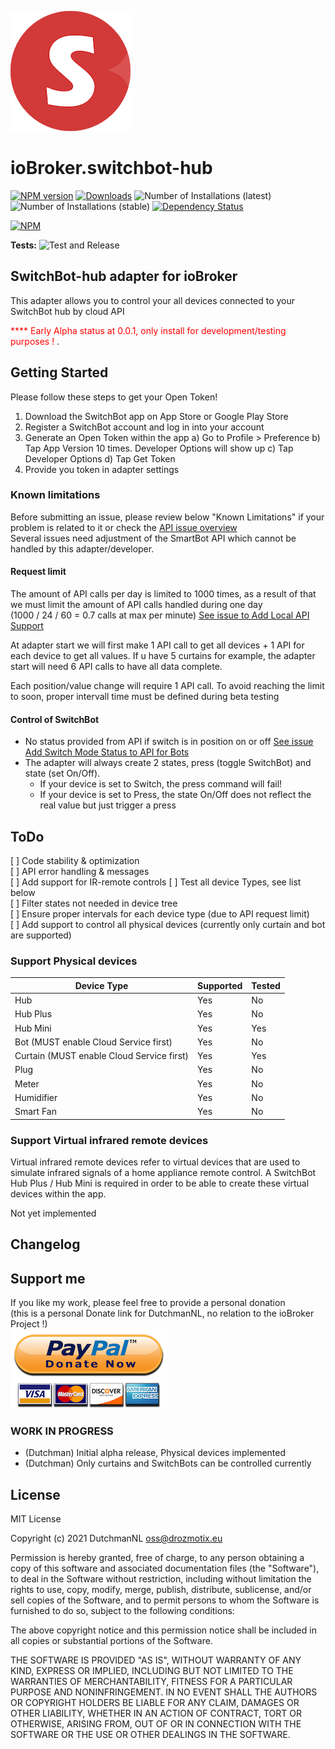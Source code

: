 ![Logo](admin/switchbot-hub.png)
# ioBroker.switchbot-hub

[![NPM version](https://img.shields.io/npm/v/iobroker.switchbot-hub.svg)](https://www.npmjs.com/package/iobroker.switchbot-hub)
[![Downloads](https://img.shields.io/npm/dm/iobroker.switchbot-hub.svg)](https://www.npmjs.com/package/iobroker.switchbot-hub)
![Number of Installations (latest)](https://iobroker.live/badges/switchbot-hub-installed.svg)
![Number of Installations (stable)](https://iobroker.live/badges/switchbot-hub-stable.svg)
[![Dependency Status](https://img.shields.io/david/DrozmotiX/iobroker.switchbot-hub.svg)](https://david-dm.org/DrozmotiX/iobroker.switchbot-hub)

[![NPM](https://nodei.co/npm/iobroker.switchbot-hub.png?downloads=true)](https://nodei.co/npm/iobroker.switchbot-hub/)

**Tests:** ![Test and Release](https://github.com/DrozmotiX/ioBroker.switchbot-hub/workflows/Test%20and%20Release/badge.svg)

## SwitchBot-hub adapter for ioBroker

This adapter allows you to control your all devices connected to your SwitchBot hub by cloud API

<span style="color:red">**** Early Alpha status at 0.0.1, only install for development/testing purposes !
</span>.

## Getting Started
Please follow these  steps to get your Open Token!
1. Download the SwitchBot app on App Store or Google Play Store
2. Register a SwitchBot account and log in into your account
3. Generate an Open Token within the app
   a) Go to Profile > Preference
   b) Tap App Version 10 times. Developer Options will show up
   c) Tap Developer Options
   d) Tap Get Token
4. Provide you token in adapter settings

### Known limitations

Before submitting an issue, please review below "Known Limitations" if your problem is related to it or check the [API issue overview](https://github.com/OpenWonderLabs/SwitchBotAPI/issues)  
Several issues need adjustment of the SmartBot API which cannot be handled by this adapter/developer.

#### Request limit 
The amount of API calls per day is limited to 1000 times, as a result of that we must limit the amount of API calls handled during one day  
(1000 / 24 / 60 = 0.7 calls at max  per minute) [See issue to Add Local API Support](https://github.com/OpenWonderLabs/SwitchBotAPI/issues/19)

At adapter start we will first make 1 API call to get all devices + 1 API for each device to get all values.
If u have 5 curtains for example, the adapter start will need 6 API calls to have all data complete.

Each position/value change will require 1 API call.
To avoid reaching the limit to soon, proper intervall time must be defined during beta testing

#### Control of SwitchBot
- No status provided from API if switch is in position on or off [See issue Add Switch Mode Status to API for Bots](https://github.com/OpenWonderLabs/SwitchBotAPI/issues/20)
- The adapter will always create 2 states, press (toggle SwitchBot) and state (set On/Off). 
  - If your device is set to Switch, the press command will fail!
  - If your device is set to Press, the state On/Off does not reflect the real value but just trigger a press

## ToDo
[ ] Code stability & optimization  
[ ] API error handling & messages  
[ ] Add support for IR-remote controls
[ ] Test all device Types, see list below  
[ ] Filter states not needed in device tree  
[ ] Ensure proper intervals for each device type (due to API request limit)  
[ ] Add support to control all physical devices (currently only curtain and bot are supported)

### Support Physical devices

| Device Type | Supported | Tested |
| ---------- | ------------ | ------------ |
| Hub | Yes | No |
| Hub Plus | Yes | No |
| Hub Mini | Yes | Yes |
| Bot (MUST enable Cloud Service first) | Yes | No |
| Curtain (MUST enable Cloud Service first) | Yes | Yes |
| Plug | Yes | No |
| Meter | Yes | No |
| Humidifier | Yes | No |
| Smart Fan | Yes | No |

### Support Virtual infrared remote devices
Virtual infrared remote devices refer to virtual devices that are used to simulate infrared signals of a home appliance remote control. A SwitchBot Hub Plus / Hub Mini is required in order to be able to create these virtual devices within the app.

Not yet implemented

[comment]: <> (| Device Type | Supported | Tested |)

[comment]: <> (| ---------- | ------------ | ------------ |)

[comment]: <> (| Air Conditioner | Yes | No |)

[comment]: <> (| TV | Yes | No |)

[comment]: <> (| Light | Yes | No |)

[comment]: <> (| IPTV/Streamer | Yes | No |)

[comment]: <> (| Set Top Box | Yes | No |)

[comment]: <> (| DVD | Yes | No |)

[comment]: <> (| Fan | Yes | No |)

[comment]: <> (| Projector | Yes | No |)

[comment]: <> (| Camera | Yes | No |)

[comment]: <> (| Air Purifier | Yes | No |)

[comment]: <> (| Speaker | Yes | No |)

[comment]: <> (| Water Heater | Yes | No |)

[comment]: <> (| Vacuum Cleaner | Yes | No |)

[comment]: <> (| Others | Yes | No |)

## Changelog
<!--
	Placeholder for the next version (at the beginning of the line):
	### **WORK IN PROGRESS**
-->

## Support me
If you like my work, please feel free to provide a personal donation  
(this is a personal Donate link for DutchmanNL, no relation to the ioBroker Project !)  
[![Donate](https://raw.githubusercontent.com/DrozmotiX/ioBroker.switchbot-hub/main/admin/button.png)](http://paypal.me/DutchmanNL)

### **WORK IN PROGRESS**
* (Dutchman) Initial alpha release, Physical devices implemented
* (Dutchman) Only curtains and SwitchBots can be controlled currently

## License
MIT License

Copyright (c) 2021 DutchmanNL <oss@drozmotix.eu>

Permission is hereby granted, free of charge, to any person obtaining a copy
of this software and associated documentation files (the "Software"), to deal
in the Software without restriction, including without limitation the rights
to use, copy, modify, merge, publish, distribute, sublicense, and/or sell
copies of the Software, and to permit persons to whom the Software is
furnished to do so, subject to the following conditions:

The above copyright notice and this permission notice shall be included in all
copies or substantial portions of the Software.

THE SOFTWARE IS PROVIDED "AS IS", WITHOUT WARRANTY OF ANY KIND, EXPRESS OR
IMPLIED, INCLUDING BUT NOT LIMITED TO THE WARRANTIES OF MERCHANTABILITY,
FITNESS FOR A PARTICULAR PURPOSE AND NONINFRINGEMENT. IN NO EVENT SHALL THE
AUTHORS OR COPYRIGHT HOLDERS BE LIABLE FOR ANY CLAIM, DAMAGES OR OTHER
LIABILITY, WHETHER IN AN ACTION OF CONTRACT, TORT OR OTHERWISE, ARISING FROM,
OUT OF OR IN CONNECTION WITH THE SOFTWARE OR THE USE OR OTHER DEALINGS IN THE
SOFTWARE.